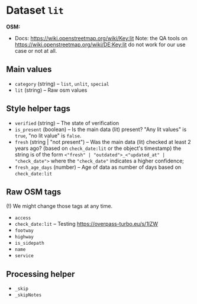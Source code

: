 # Dataset `lit`

**OSM:**

- Docs: https://wiki.openstreetmap.org/wiki/Key:lit
  Note: the QA tools on https://wiki.openstreetmap.org/wiki/DE:Key:lit do not work for our use case or not at all.

## Main values

- `category` (string) – `list`, `unlit`, `special`
- `lit` (string) – Raw osm values

## Style helper tags

- `verified` (string) – The state of verification
- `is_present` (boolean) – Is the main data (lit) present? "Any lit values" is `true`, "no lit value" is `false`.
- `fresh` (string | "not present") – Was the main data (lit) checked at least 2 years ago? (based on `check_date:lit` or the object's timestamp) the string is of the form `<"fresh" | "outdated">_<"updated_at" | "check_date">` where the `"check_date"` indicates a higher confidence;
- `fresh_age_days` (number) – Age of data as number of days based on `check_date:lit`

## Raw OSM tags

(!) We might change those tags at any time.

- `access`
- `check_date:lit` – Testing https://overpass-turbo.eu/s/1lZW
- `footway`
- `highway`
- `is_sidepath`
- `name`
- `service`

## Processing helper

- `_skip`
- `_skipNotes`
